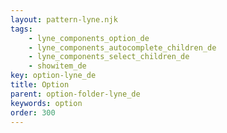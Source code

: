 ```yaml
---
layout: pattern-lyne.njk
tags: 
    - lyne_components_option_de
    - lyne_components_autocomplete_children_de
    - lyne_components_select_children_de
    - showitem_de
key: option-lyne_de
title: Option
parent: option-folder-lyne_de
keywords: option
order: 300
---
```

